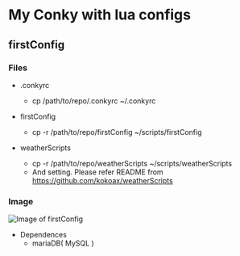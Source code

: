 # My Conky with lua configs
## firstConfig
### Files
- .conkyrc
  - cp /path/to/repo/.conkyrc ~/.conkyrc

- firstConfig
  - cp -r /path/to/repo/firstConfig ~/scripts/firstConfig

- weatherScripts
  - cp -r /path/to/repo/weatherScripts ~/scripts/weatherScripts
  - And setting. Please refer README from https://github.com/kokoax/weatherScripts
### Image
![Image of firstConfig](https://github.com/kokoax/MyConky/firstConfig/image/first_config.png "first_config.png")

- Dependences
  - mariaDB( MySQL )

